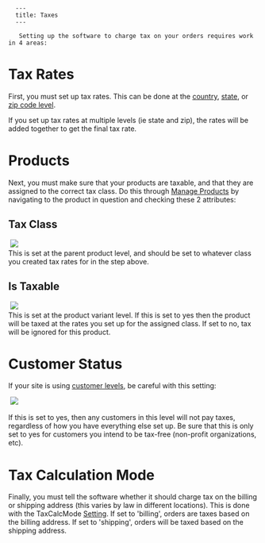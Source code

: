 
      ---
      title: Taxes
      ---

       Setting up the software to charge tax on your orders requires work in 4 areas:

**Tax Rates** 
==============

First, you must set up tax rates. This can be done at the [country](default.aspx?pageid=edit_countries), [state](default.aspx?pageid=edit_states_provinces), or [zip code level](default.aspx?pageid=tax_by_post_code).

If you set up tax rates at multiple levels (ie state and zip), the rates will be added together to get the final tax rate.

**Products** 
=============

Next, you must make sure that your products are taxable, and that they are assigned to the correct tax class. Do this through [Manage Products](default.aspx?pageid=manage_products) by navigating to the product in question and checking these 2 attributes:  
  

Tax Class
---------

 ![](images/1415742102400.png)  
This is set at the parent product level, and should be set to whatever class you created tax rates for in the step above.  
  
  

Is Taxable
----------

 ![](images/1415742184457.png)  
This is set at the product variant level. If this is set to yes then the product will be taxed at the rates you set up for the assigned class. If set to no, tax will be ignored for this product. 

**Customer Status** 
====================

If your site is using [customer levels](default.aspx?pageid=customer_levels), be careful with this setting:  
  
 ![](images/1415742268548.png)

If this is set to yes, then any customers in this level will not pay taxes, regardless of how you have everything else set up. Be sure that this is only set to yes for customers you intend to be tax-free (non-profit organizations, etc).   
  

**Tax Calculation Mode** 
=========================

Finally, you must tell the software whether it should charge tax on the billing or shipping address (this varies by law in different locations). This is done with the TaxCalcMode [Setting](default.aspx?pageid=settings). If set to 'billing', orders are taxes based on the billing address. If set to 'shipping', orders will be taxed based on the shipping address.
      